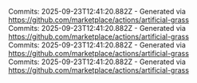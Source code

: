 Commits: 2025-09-23T12:41:20.882Z - Generated via https://github.com/marketplace/actions/artificial-grass
<br>
Commits: 2025-09-23T12:41:20.882Z - Generated via https://github.com/marketplace/actions/artificial-grass
<br>
Commits: 2025-09-23T12:41:20.882Z - Generated via https://github.com/marketplace/actions/artificial-grass
<br>
Commits: 2025-09-23T12:41:20.882Z - Generated via https://github.com/marketplace/actions/artificial-grass
<br>
